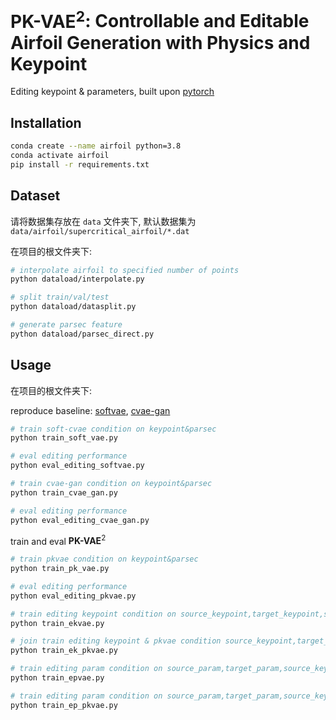 # $\textbf{PK-VAE}^2$: Controllable and Editable Airfoil Generation with Physics and Keypoint
 
Editing keypoint &amp; parameters, built upon [pytorch](https://pytorch.org/)



## Installation

```bash
conda create --name airfoil python=3.8
conda activate airfoil
pip install -r requirements.txt
```

## Dataset

请将数据集存放在 `data` 文件夹下, 默认数据集为 `data/airfoil/supercritical_airfoil/*.dat`

在项目的根文件夹下:
```bash
# interpolate airfoil to specified number of points
python dataload/interpolate.py 

# split train/val/test
python dataload/datasplit.py 

# generate parsec feature
python dataload/parsec_direct.py 
```


## Usage

在项目的根文件夹下:

reproduce baseline: [softvae](https://arxiv.org/abs/2205.02458), [cvae-gan](https://www.sciencedirect.com/science/article/pii/S1000936121000662)

```bash
# train soft-cvae condition on keypoint&parsec
python train_soft_vae.py 

# eval editing performance
python eval_editing_softvae.py

# train cvae-gan condition on keypoint&parsec
python train_cvae_gan.py 

# eval editing performance
python eval_editing_cvae_gan.py

```

train and eval $\textbf{PK-VAE}^2$ 

```bash
# train pkvae condition on keypoint&parsec
python train_pk_vae.py

# eval editing performance
python eval_editing_pkvae.py

# train editing keypoint condition on source_keypoint,target_keypoint,source_param, generate: target_param
python train_ekvae.py

# join train editing keypoint & pkvae condition source_keypoint,target_keypoint,source_param, generate: target_point
python train_ek_pkvae.py

# train editing param condition on source_param,target_param,source_keypoint, generate: target_keypoint
python train_epvae.py

# train editing param condition on source_param,target_param,source_keypoint, generate: target_point
python train_ep_pkvae.py

```
